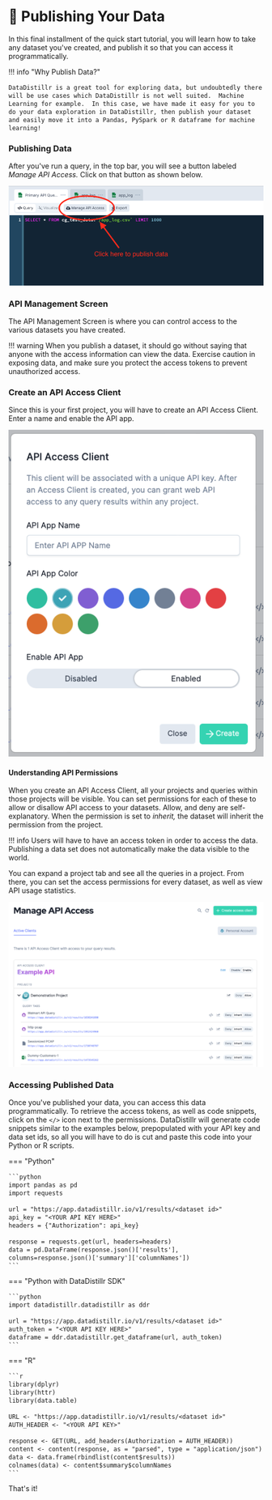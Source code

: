# 📰 Publishing Your Data

In this final installment of the quick start tutorial, you will learn how to take any dataset you've created, and publish it so that you can access it programmatically. &#x20;

!!! info "Why Publish Data?"
    

    DataDistillr is a great tool for exploring data, but undoubtedly there will be use cases which DataDistillr is not well suited.  Machine Learning for example.  In this case, we have made it easy for you to do your data exploration in DataDistillr, then publish your dataset and easily move it into a Pandas, PySpark or R dataframe for machine learning!


### __Publishing Data__

After you've run a query, in the top bar, you will see a button labeled _Manage API Access._  Click on that button as shown below.

![Manage API Access Button](<../img/Screen Shot 2021-11-23 at 11.46.54 PM.png>)

### __API Management Screen__

The API Management Screen is where you can control access to the various datasets you have created.

!!! warning
    When you publish a dataset, it should go without saying that anyone with the access information can view the data.  Exercise caution in exposing data, and make sure you protect the access tokens to prevent unauthorized access.


### __Create an API Access Client__

Since this is your first project, you will have to create an API Access Client.  Enter a name and enable the API app.&#x20;

![Create an API client](<../img/Screen Shot 2021-11-24 at 12.10.39 AM.png>)

#### __Understanding API Permissions__

When you create an API Access Client, all your projects and queries within those projects will be visible.  You can set permissions for each of these to allow or disallow API access to your datasets.  Allow, and deny are self-explanatory.  When the permission is set to _inherit,_ the dataset will inherit the permission from the project.

!!! info
    Users will have to have an access token in order to access the data.  Publishing a data set does not automatically make the data visible to the world.&#x20;

You can expand a project tab and see all the queries in a project.  From there, you can set the access permissions for every dataset, as well as view API usage statistics.

![API Access Management](<../img/Screen Shot 2021-11-23 at 11.52.23 PM.png>)

### __Accessing Published Data__

Once you've published your data, you can access this data programmatically.  To retrieve the access tokens, as well as code snippets, click on the <code>&lt;/&gt;</code> icon next to the permissions.  DataDistillr will generate code snippets similar to the examples below, prepopulated with your API key and data set ids, so all you will have to do is cut and paste this code into your Python or R scripts.

=== "Python"

    ```python
    import pandas as pd
    import requests

    url = "https://app.datadistillr.io/v1/results/<dataset id>"
    api_key = "<YOUR API KEY HERE>"
    headers = {"Authorization": api_key}

    response = requests.get(url, headers=headers)
    data = pd.DataFrame(response.json()['results'], columns=response.json()['summary']['columnNames'])
    ```

=== "Python with DataDistillr SDK" 

    ```python
    import datadistillr.datadistillr as ddr

    url = "https://app.datadistillr.io/v1/results/<dataset id>"
    auth_token = "<YOUR API KEY HERE>"
    dataframe = ddr.datadistillr.get_dataframe(url, auth_token)
    ```

=== "R" 

    ```r
    library(dplyr)
    library(httr)
    library(data.table)

    URL <- "https://app.datadistillr.io/v1/results/<dataset id>"
    AUTH_HEADER <- "<YOUR API KEY>"

    response <- GET(URL, add_headers(Authorization = AUTH_HEADER))
    content <- content(response, as = "parsed", type = "application/json")
    data <- data.frame(rbindlist(content$results))
    colnames(data) <- content$summary$columnNames
    ```

That's it!